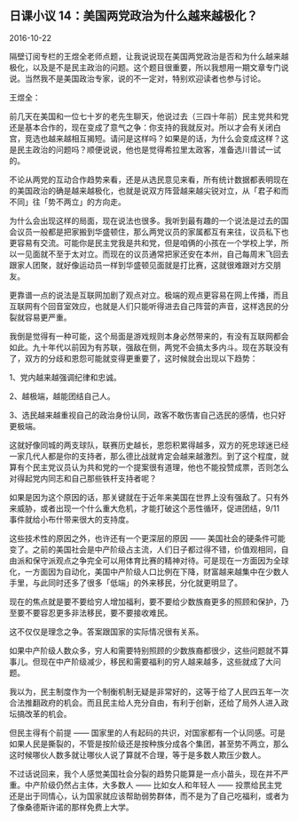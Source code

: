 ## 日课小议 14：美国两党政治为什么越来越极化？

2016-10-22

隔壁订阅专栏的王煜全老师点题，让我说说现在美国两党政治是否和为什么越来越极化，以及是不是民主政治的问题。这个题目很重要，所以我想用一期文章专门说说。当然我不是美国政治专家，说的不一定对，特别欢迎读者也参与讨论。

王煜全：

前几天在美国和一位七十岁的老先生聊天，他说过去（三四十年前）民主党共和党还是基本合作的，现在变成了意气之争：你支持的我就反对。所以才会有关闭白宫，竞选也越来越相互揭短。请问是这样吗？如果是的话，为什么会变成这样？这是民主政治的问题吗？顺便说说，他也是觉得希拉里太政客，准备选川普试一试的。

不论从两党的互动合作趋势来看，还是从选民意见来看，所有统计数据都表明现在的美国政治的确是越来越极化，也就是说双方阵营越来越尖锐对立，从「君子和而不同」往「势不两立」的方向走。

为什么会出现这样的局面，现在说法也很多。我听到最有趣的一个说法是过去的国会议员一般都是把家搬到华盛顿住，那么两党议员的家属都互有来往，议员私下也更容易有交流。可能你是民主党我是共和党，但是咱俩的小孩在一个学校上学，所以一见面就不至于太对立。而现在的议员通常把家还安在本州，自己每周末飞回去跟家人团聚，就好像运动员一样到华盛顿见面就是打比赛，这就很难跟对方交朋友。

更靠谱一点的说法是互联网加剧了观点对立。极端的观点更容易在网上传播，而且互联网有个回音室效应，也就是人们只能听得进去自己阵营的声音，这样选民的分裂就容易更严重。

我倒是觉得有一种可能，这个局面是游戏规则本身必然带来的，有没有互联网都会如此。九十年代以前因为有苏联，强敌在侧，两党不会搞太多内斗。现在苏联没有了，双方的分歧和恩怨可能就变得更重要了，这时候就会出现以下趋势：

1、党内越来越强调纪律和忠诚。

2、越极端，越能团结自己人。

3、选民越来越重视自己的政治身份认同，政客不敢伤害自己选民的感情，也只好更极端。

这就好像同城的两支球队，联赛历史越长，恩怨积累得越多，双方的死忠球迷已经一家几代人都是你的支持者，那么德比战就肯定会越来越激烈。到了这个程度，就算有个民主党议员认为共和党的一个提案很有道理，他也不能投赞成票，否则怎么对得起党内同志和自己那些铁杆支持者呢？

如果是因为这个原因的话，那关键就在于近年来美国在世界上没有强敌了。只有外来威胁，或者出现一个什么重大危机，才能打破这个恶性循环，促进团结，9/11 事件就给小布什带来很大的支持度。

这些技术性的原因之外，也许还有一个更深层的原因 —— 美国社会的硬条件可能变了。之前的美国社会是中产阶级占主流，人们日子都过得不错，价值观相同，自由派和保守派观点之争完全可以用体育比赛的精神对待。可是现在一方面因为全球化，一方面因为自动化，美国中产阶级人口比例在下降，财富越来越集中在少数人手里，与此同时还多了很多「低端」的外来移民，分化就更明显了。

现在的焦点就是要不要给穷人增加福利，要不要给少数族裔更多的照顾和保护，乃至要不要容忍更多非法移民，要不要接收难民。

这不仅仅是理念之争。答案跟国家的实际情况很有关系。

如果中产阶级人数众多，穷人和需要特别照顾的少数族裔都很少，这些问题就不算事儿。但现在中产阶级减少，移民和需要福利的穷人越来越多，这些就成了大问题。

我以为，民主制度作为一个制衡机制无疑是非常好的，这等于给了人民四五年一次合法推翻政府的机会。而且民主给人充分自由，有利于创新，还给了局外人进入政坛搞改革的机会。

但民主得有个前提 —— 国家里的人有起码的共识，对国家都有一个认同感。可是如果人民是撕裂的，不管是按阶级还是按种族分成各个集团，甚至势不两立，那么这时候哪伙人数多就让哪伙人说了算就不合理，等于是多数人欺压少数人。

不过话说回来，我个人感觉美国社会分裂的趋势只能算是一点小苗头，现在并不严重。中产阶级仍然占主体，大多数人 —— 比如女人和年轻人 —— 投票给民主党还是出于同情心，认为国家就应该帮助弱势群体，而不是为了自己吃福利，或者为了像桑德斯许诺的那样免费上大学。